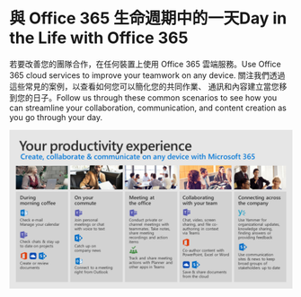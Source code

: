 # <a name="day-in-the-life-with-office-365"></a><span data-ttu-id="8a0e2-101">與 Office 365 生命週期中的一天</span><span class="sxs-lookup"><span data-stu-id="8a0e2-101">Day in the Life with Office 365</span></span>

<span data-ttu-id="8a0e2-102">若要改善您的團隊合作，在任何裝置上使用 Office 365 雲端服務。</span><span class="sxs-lookup"><span data-stu-id="8a0e2-102">Use Office 365 cloud services to improve your teamwork on any device.</span></span>  <span data-ttu-id="8a0e2-103">關注我們透過這些常見的案例，以查看如何您可以簡化您的共同作業、 通訊和內容建立當您移到您的日子。</span><span class="sxs-lookup"><span data-stu-id="8a0e2-103">Follow us through these common scenarios to see how you can streamline your collaboration, communication, and content creation as you go through your day.</span></span>  

![Life visual 中的一天](media/m365day.png)

